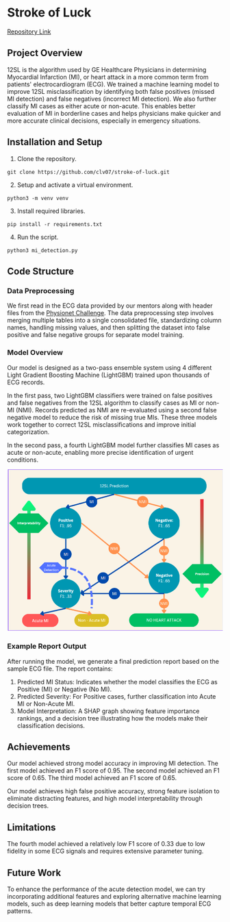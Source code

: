 # Stroke of Luck 
[Repository Link](https://github.com/clv07/stroke-of-luck)

## Project Overview
12SL is the algorithm used by GE Healthcare Physicians in determining Myocardial Infarction (MI), or heart attack in a more common term from patients' electrocardiogram (ECG). We trained a machine learning model to improve 12SL misclassification by identifying both false positives (missed MI detection) and false negatives (incorrect MI detection). We also further classify MI cases as either acute or non-acute. This enables better evaluation of MI in borderline cases and helps physicians make quicker and more accurate clinical decisions, especially in emergency situations.

## Installation and Setup
1. Clone the repository.
```
git clone https://github.com/clv07/stroke-of-luck.git
```
2. Setup and activate a virtual environment.
```
python3 -m venv venv
```
3. Install required libraries. 
```
pip install -r requirements.txt
```
4. Run the script.
```
python3 mi_detection.py
```

## Code Structure

### Data Preprocessing
We first read in the ECG data provided by our mentors along with header files from the [Physionet Challenge](https://moody-challenge.physionet.org/2021/). The data preprocessing step involves merging multiple tables into a single consolidated file, standardizing column names, handling missing values, and then splitting the dataset into false positive and false negative groups for separate model training.

### Model Overview
Our model is designed as a two-pass ensemble system using 4 different Light Gradient Boosting Machine (LightGBM) trained upon thousands of ECG records.

In the first pass, two LightGBM classifiers were trained on false positives and false negatives from the 12SL algorithm to classify cases as MI or non-MI (NMI). Records predicted as NMI are re-evaluated using a second false negative model to reduce the risk of missing true MIs. These three models work together to correct 12SL misclassifications and improve initial categorization.

In the second pass, a fourth LightGBM model further classifies MI cases as acute or non-acute, enabling more precise identification of urgent conditions.

![Machine Learning Model Design](readme_images/models.png)

### Example Report Output
After running the model, we generate a final prediction report based on the sample ECG file. 
The report contains:
1. Predicted MI Status: Indicates whether the model classifies the ECG as Positive (MI) or Negative (No MI).
2. Predicted Severity: For Positive cases, further classification into Acute MI or Non-Acute MI.
3. Model Interpretation: A SHAP graph showing feature importance rankings, and a decision tree illustrating how the models make their classification decisions.

## Achievements
Our model achieved strong model accuracy in improving MI detection. The first model achieved an F1 score of 0.95. The second model achieved an F1 score of 0.65. The third model achieved an F1 score of 0.65.

Our model achieves high false positive accuracy, strong feature isolation to eliminate distracting features, and high model interpretability through decision trees.

## Limitations

The fourth model achieved a relatively low F1 score of 0.33 due to low fidelity in some ECG signals and requires extensive parameter tuning. 

## Future Work

To enhance the performance of the acute detection model, we can try incorporating additional features and exploring alternative machine learning models, such as deep learning models that better capture temporal ECG patterns. 